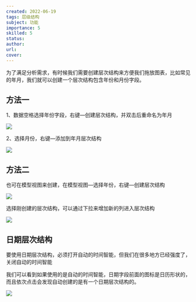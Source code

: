 ```yaml
---
created: 2022-06-19
tags: 层级结构 
subject: 功能
importance: 5
skilled: 5
status:
author:
url:
cover: 
---
```


为了满足分析需求，有时候我们需要创建层次结构来方便我们拖放图表，比如常见的年月，我们就可以创建一个层次结构包含年份和月份字段。

## 方法一

1、数据空格选择年份字段，右键—创建层次结构，并双击后重命名为年月

![](https://secure2.wostatic.cn/static/87LgTGPX5oyp2Knq99dKdv/image.png?auth_key=1655817979-uFGBBzF48pF5RUke5JGk2H-0-dd58904c833e3e3427c880f504ea71e9)

2、选择月份，右键—添加到年月层次结构

![](https://secure2.wostatic.cn/static/e8nwYohtTrLYVB2GEFNu7R/image.png?auth_key=1655817989-5HV7RYZkdgLNAtQ22wzEmu-0-ce6e8e70f9a92edc4f020a642a5e0b50)

## 方法二

也可在模型视图来创建，在模型视图—选择年份，右键—创建层次结构

![](https://secure2.wostatic.cn/static/agBG6BFukwcgX6cSSLPNhs/image.png?auth_key=1655817997-kWtqRXRqT8juwTT6drue4w-0-f07ceee323bafe6b57523405e939ba71)

选择刚创建的层次结构，可以通过下拉来增加新的列进入层次结构

![](https://secure2.wostatic.cn/static/fwZVFC2BaysK9afbLLF7uq/image.png?auth_key=1655818007-cxTC8DscpU4wKs1wYKmoLh-0-e1e210f465168e9e0af8b8b8f4d9ed78)

## 日期层次结构

要使用日期层次结构，必须打开自动的时间智能，但我们在很多地方已经强度了，关闭自动的时间智能

我们可以看到如果使用的是自动的时间智能，日期字段前面的图标是日历形状的，而且依次点击会发现自动创建的是有一个日期层次结构的。

![](https://secure2.wostatic.cn/static/wXcYKHRfnUL2n2fQcrmVNg/image.png?auth_key=1655818024-oJ4vPRr1UF25UPkE3Rkh8k-0-df9cb5564ab0cde844f94fb4db4474d4)